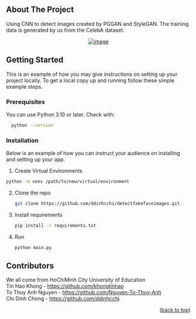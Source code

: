 ## About The Project
Using CNN to detect images created by PGGAN and StyleGAN. The training data is generated by us from the CelebA dataset.
<br />
<div align="center">
<a href="https://ibb.co/Qm9ftpS"><img src="https://i.ibb.co/Yj23wPn/image.png" alt="image" border="0"></a>
</div>

## Getting Started

This is an example of how you may give instructions on setting up your project locally.
To get a local copy up and running follow these simple example steps.

### Prerequisites

You can use Python 3.10 or later. Check with:
```sh
  python --version
```

### Installation

Below is an example of how you can instruct your audience on installing and setting up your app.
1. Create Virtual Environments
  ```sh
  python -m venv /path/to/new/virtual/environment
  ```
2. Clone the repo
   ```sh
   git clone https://github.com/ddinhcchi/detectfakefaceimages.git
   ```
3. Install requirements
   ```sh
   pip install -r requirements.txt
   ```
4. Run
   ```sh
   python main.py
   ```

## Contributors

We all come from HoChiMinh City University of Education
<br />
Tin Hao Khong - https://github.com/khongtinhao
<br />
To Thuy Anh Nguyen - https://github.com/Nguyen-To-Thuy-Anh
<br />
Chi Dinh Chong - https://github.com/ddinhcchi

<p align="right">(<a href="#readme-top">back to top</a>)</p>


